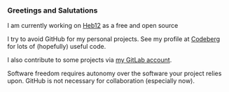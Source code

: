### Greetings and Salutations

I am currently working on [Heb12](https://heb12.com) as a free and open source

I try to avoid GitHub for my personal projects. See my profile at [Codeberg](https://codeberg.org/Josias) for lots of (hopefully) useful code.

I also contribute to some projects via [my GitLab account](https://gitlab.com/justjosias).

Software freedom requires autonomy over the software your project relies upon. GitHub is not necessary for collaboration (especially now).

